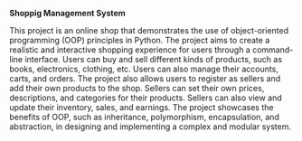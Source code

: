 **Shoppig Management System**

This project is an online shop that demonstrates the use of object-oriented programming (OOP) principles in Python. The project aims to create a realistic and interactive shopping experience for users through a command-line interface. Users can buy and sell different kinds of products, such as books, electronics, clothing, etc. Users can also manage their accounts, carts, and orders. The project also allows users to register as sellers and add their own products to the shop. Sellers can set their own prices, descriptions, and categories for their products. Sellers can also view and update their inventory, sales, and earnings. The project showcases the benefits of OOP, such as inheritance, polymorphism, encapsulation, and abstraction, in designing and implementing a complex and modular system.
